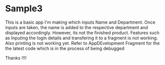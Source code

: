 # Sample3
This is a basic app I'm making which inputs Name and Department. Once inputs are taken, the name is added to the respective department and displayed accordingly. 
However, its not the finished product. Features such as Inputing the login details and transfering it to a fragment is not working. Also printing is not working yet. 
Refer to AppDEvelopment Fragment for the the latest code which is in the process of being debugged 

Thanks !!!!
